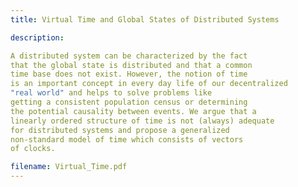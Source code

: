 ```yaml
---
title: Virtual Time and Global States of Distributed Systems

description:

A distributed system can be characterized by the fact
that the global state is distributed and that a common
time base does not exist. However, the notion of time
is an important concept in every day life of our decentralized
"real world" and helps to solve problems like
getting a consistent population census or determining
the potential causality between events. We argue that a
linearly ordered structure of time is not (always) adequate
for distributed systems and propose a generalized
non-standard model of time which consists of vectors
of clocks. 

filename: Virtual_Time.pdf
---
```




